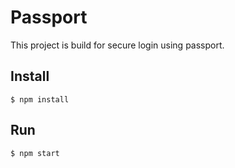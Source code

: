 # Passport

This project is build for secure login using passport.

## Install

```
$ npm install
```

## Run

``````
$ npm start

``````

